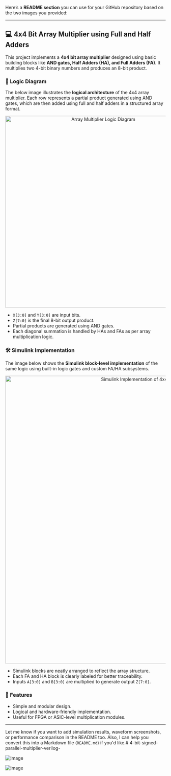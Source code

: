 Here’s a **README section** you can use for your GitHub repository based on the two images you provided:

---

## 💻 4x4 Bit Array Multiplier using Full and Half Adders

This project implements a **4x4 bit array multiplier** designed using basic building blocks like **AND gates, Half Adders (HA), and Full Adders (FA)**. It multiplies two 4-bit binary numbers and produces an 8-bit product.

### 🧠 Logic Diagram

The below image illustrates the **logical architecture** of the 4x4 array multiplier. Each row represents a partial product generated using AND gates, which are then added using full and half adders in a structured array format.

<p align="center">
  <img src="![image](https://github.com/user-attachments/assets/1f7c2f67-fcdf-4425-a2df-d844c7f4020d)" alt="Array Multiplier Logic Diagram" width="600"/>
</p>

- `X[3:0]` and `Y[3:0]` are input bits.
- `Z[7:0]` is the final 8-bit output product.
- Partial products are generated using AND gates.
- Each diagonal summation is handled by HAs and FAs as per array multiplication logic.

### 🛠️ Simulink Implementation

The image below shows the **Simulink block-level implementation** of the same logic using built-in logic gates and custom FA/HA subsystems.

<p align="center">
  <img src="![image](https://github.com/user-attachments/assets/6fbc506a-7367-4f99-bdc4-466c75541728)" alt="Simulink Implementation of 4x4 Array Multiplier" width="900"/>
</p>

- Simulink blocks are neatly arranged to reflect the array structure.
- Each FA and HA block is clearly labeled for better traceability.
- Inputs `A[3:0]` and `B[3:0]` are multiplied to generate output `Z[7:0]`.

### 📁 Features

- Simple and modular design.
- Logical and hardware-friendly implementation.
- Useful for FPGA or ASIC-level multiplication modules.

---

Let me know if you want to add simulation results, waveform screenshots, or performance comparison in the README too. Also, I can help you convert this into a Markdown file (`README.md`) if you'd like.# 4-bit-signed-parallel-multiplier-verilog-

![image](https://github.com/user-attachments/assets/1f7c2f67-fcdf-4425-a2df-d844c7f4020d)

![image](https://github.com/user-attachments/assets/6fbc506a-7367-4f99-bdc4-466c75541728)

